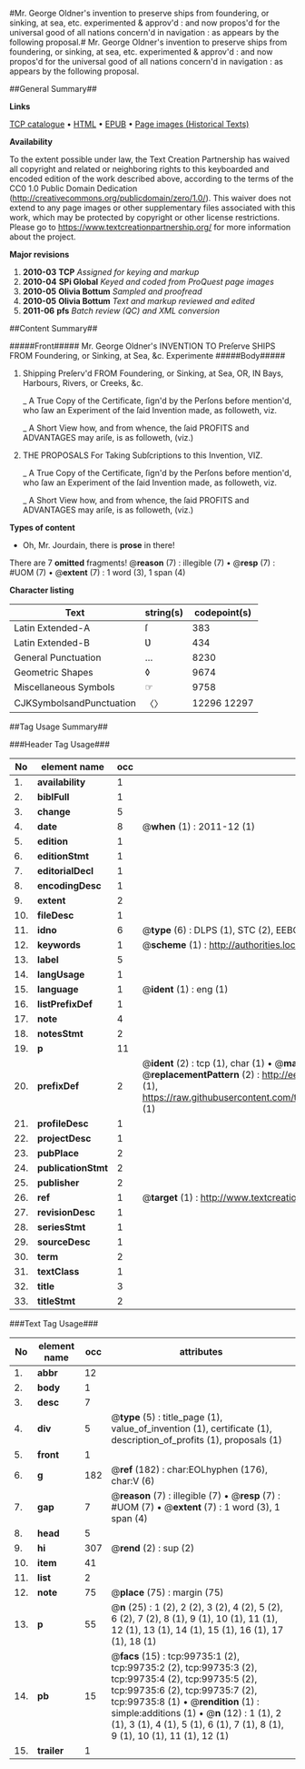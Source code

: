 #Mr. George Oldner's invention to preserve ships from foundering, or sinking, at sea, etc. experimented & approv'd : and now propos'd for the universal good of all nations concern'd in navigation : as appears by the following proposal.#
Mr. George Oldner's invention to preserve ships from foundering, or sinking, at sea, etc. experimented & approv'd : and now propos'd for the universal good of all nations concern'd in navigation : as appears by the following proposal.

##General Summary##

**Links**

[TCP catalogue](http://www.ota.ox.ac.uk/tcp/)  • 
[HTML](http://tei.it.ox.ac.uk/tcp/Texts-HTML/free/A53/A53317.html)  • 
[EPUB](http://tei.it.ox.ac.uk/tcp/Texts-EPUB/free/A53/A53317.epub) • 
[Page images (Historical Texts)](https://historicaltexts.jisc.ac.uk/eebo-13489043e)

**Availability**

To the extent possible under law, the Text Creation Partnership has waived all copyright and related or neighboring rights to this keyboarded and encoded edition of the work described above, according to the terms of the CC0 1.0 Public Domain Dedication (http://creativecommons.org/publicdomain/zero/1.0/). This waiver does not extend to any page images or other supplementary files associated with this work, which may be protected by copyright or other license restrictions. Please go to https://www.textcreationpartnership.org/ for more information about the project.

**Major revisions**

1. __2010-03__ __TCP__ *Assigned for keying and markup*
1. __2010-04__ __SPi Global__ *Keyed and coded from ProQuest page images*
1. __2010-05__ __Olivia Bottum__ *Sampled and proofread*
1. __2010-05__ __Olivia Bottum__ *Text and markup reviewed and edited*
1. __2011-06__ __pfs__ *Batch review (QC) and XML conversion*

##Content Summary##

#####Front#####
Mr. George Oldner's INVENTION TO Preſerve SHIPS FROM Foundering, or Sinking, at Sea, &c. Experimente
#####Body#####

1. Shipping Preſerv'd FROM Foundering, or Sinking, at Sea, OR, IN Bays, Harbours, Rivers, or Creeks, &c.

    _ A True Copy of the Certificate, ſign'd by the Perſons before mention'd, who ſaw an Experiment of the ſaid Invention made, as followeth, viz.

    _ A Short View how, and from whence, the ſaid PROFITS and ADVANTAGES may ariſe, is as followeth, (viz.)

1. THE PROPOSALS For Taking Subſcriptions to this Invention, VIZ.

    _ A True Copy of the Certificate, ſign'd by the Perſons before mention'd, who ſaw an Experiment of the ſaid Invention made, as followeth, viz.

    _ A Short View how, and from whence, the ſaid PROFITS and ADVANTAGES may ariſe, is as followeth, (viz.)

**Types of content**

  * Oh, Mr. Jourdain, there is **prose** in there!

There are 7 **omitted** fragments! 
 @__reason__ (7) : illegible (7)  •  @__resp__ (7) : #UOM (7)  •  @__extent__ (7) : 1 word (3), 1 span (4)

**Character listing**


|Text|string(s)|codepoint(s)|
|---|---|---|
|Latin Extended-A|ſ|383|
|Latin Extended-B|Ʋ|434|
|General Punctuation|…|8230|
|Geometric Shapes|◊|9674|
|Miscellaneous Symbols|☞|9758|
|CJKSymbolsandPunctuation|〈〉|12296 12297|

##Tag Usage Summary##

###Header Tag Usage###

|No|element name|occ|attributes|
|---|---|---|---|
|1.|__availability__|1||
|2.|__biblFull__|1||
|3.|__change__|5||
|4.|__date__|8| @__when__ (1) : 2011-12 (1)|
|5.|__edition__|1||
|6.|__editionStmt__|1||
|7.|__editorialDecl__|1||
|8.|__encodingDesc__|1||
|9.|__extent__|2||
|10.|__fileDesc__|1||
|11.|__idno__|6| @__type__ (6) : DLPS (1), STC (2), EEBO-CITATION (1), OCLC (1), VID (1)|
|12.|__keywords__|1| @__scheme__ (1) : http://authorities.loc.gov/ (1)|
|13.|__label__|5||
|14.|__langUsage__|1||
|15.|__language__|1| @__ident__ (1) : eng (1)|
|16.|__listPrefixDef__|1||
|17.|__note__|4||
|18.|__notesStmt__|2||
|19.|__p__|11||
|20.|__prefixDef__|2| @__ident__ (2) : tcp (1), char (1)  •  @__matchPattern__ (2) : ([0-9\-]+):([0-9IVX]+) (1), (.+) (1)  •  @__replacementPattern__ (2) : http://eebo.chadwyck.com/downloadtiff?vid=$1&page=$2 (1), https://raw.githubusercontent.com/textcreationpartnership/Texts/master/tcpchars.xml#$1 (1)|
|21.|__profileDesc__|1||
|22.|__projectDesc__|1||
|23.|__pubPlace__|2||
|24.|__publicationStmt__|2||
|25.|__publisher__|2||
|26.|__ref__|1| @__target__ (1) : http://www.textcreationpartnership.org/docs/. (1)|
|27.|__revisionDesc__|1||
|28.|__seriesStmt__|1||
|29.|__sourceDesc__|1||
|30.|__term__|2||
|31.|__textClass__|1||
|32.|__title__|3||
|33.|__titleStmt__|2||


###Text Tag Usage###

|No|element name|occ|attributes|
|---|---|---|---|
|1.|__abbr__|12||
|2.|__body__|1||
|3.|__desc__|7||
|4.|__div__|5| @__type__ (5) : title_page (1), value_of_invention (1), certificate (1), description_of_profits (1), proposals (1)|
|5.|__front__|1||
|6.|__g__|182| @__ref__ (182) : char:EOLhyphen (176), char:V (6)|
|7.|__gap__|7| @__reason__ (7) : illegible (7)  •  @__resp__ (7) : #UOM (7)  •  @__extent__ (7) : 1 word (3), 1 span (4)|
|8.|__head__|5||
|9.|__hi__|307| @__rend__ (2) : sup (2)|
|10.|__item__|41||
|11.|__list__|2||
|12.|__note__|75| @__place__ (75) : margin (75)|
|13.|__p__|55| @__n__ (25) : 1 (2), 2 (2), 3 (2), 4 (2), 5 (2), 6 (2), 7 (2), 8 (1), 9 (1), 10 (1), 11 (1), 12 (1), 13 (1), 14 (1), 15 (1), 16 (1), 17 (1), 18 (1)|
|14.|__pb__|15| @__facs__ (15) : tcp:99735:1 (2), tcp:99735:2 (2), tcp:99735:3 (2), tcp:99735:4 (2), tcp:99735:5 (2), tcp:99735:6 (2), tcp:99735:7 (2), tcp:99735:8 (1)  •  @__rendition__ (1) : simple:additions (1)  •  @__n__ (12) : 1 (1), 2 (1), 3 (1), 4 (1), 5 (1), 6 (1), 7 (1), 8 (1), 9 (1), 10 (1), 11 (1), 12 (1)|
|15.|__trailer__|1||

